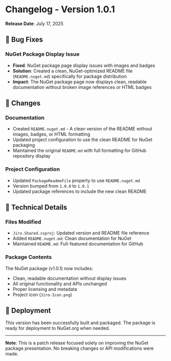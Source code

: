 # Changelog - Version 1.0.1

**Release Date**: July 17, 2025

## 🐛 Bug Fixes

### NuGet Package Display Issue

- **Fixed**: NuGet package page display issues with images and badges
- **Solution**: Created a clean, NuGet-optimized README file (`README.nuget.md`) specifically for package distribution
- **Impact**: The NuGet package page now displays clean, readable documentation without broken image references or HTML badges

## 📝 Changes

### Documentation

- Created `README.nuget.md` - A clean version of the README without images, badges, or HTML formatting
- Updated project configuration to use the clean README for NuGet packaging
- Maintained the original `README.md` with full formatting for GitHub repository display

### Project Configuration

- Updated `PackageReadmeFile` property to use `README.nuget.md`
- Version bumped from `1.0.0` to `1.0.1`
- Updated package references to include the new clean README

## 🔧 Technical Details

### Files Modified

- `Jiro.Shared.csproj`: Updated version and README file reference
- Added `README.nuget.md`: Clean documentation for NuGet
- Maintained `README.md`: Full-featured documentation for GitHub

### Package Contents

The NuGet package (v1.0.1) now includes:

- Clean, readable documentation without display issues
- All original functionality and APIs unchanged
- Proper licensing and metadata
- Project icon (`Jiro-Icon.png`)

## 🚀 Deployment

This version has been successfully built and packaged. The package is ready for deployment to NuGet.org when needed.

---

**Note**: This is a patch release focused solely on improving the NuGet package presentation. No breaking changes or API modifications were made.
